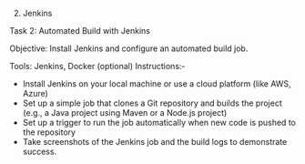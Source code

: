 <!-- @format -->

2. Jenkins

Task 2: Automated Build with Jenkins

Objective: Install Jenkins and configure an automated build job.

Tools: Jenkins, Docker (optional)
Instructions:-

- Install Jenkins on your local machine or use a cloud platform (like AWS,
  Azure)
- Set up a simple job that clones a Git repository and builds the project (e.g., a Java project using Maven or a Node.js project)
- Set up a trigger to run the job automatically when new code is pushed to the repository
- Take screenshots of the Jenkins job and the build logs to demonstrate success.
